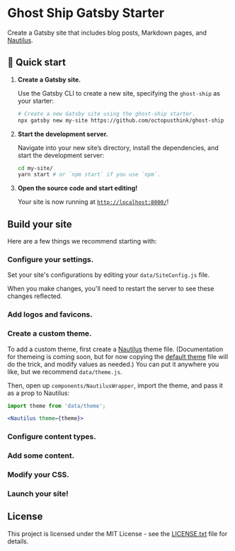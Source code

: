 # Ghost Ship Gatsby Starter

Create a Gatsby site that includes blog posts, Markdown pages, and [Nautilus](https://nautilus.octopusthink.com/).

## 🚀 Quick start

1.  **Create a Gatsby site.**

    Use the Gatsby CLI to create a new site, specifying the `ghost-ship` as your starter:

    ```bash
    # Create a new Gatsby site using the ghost-ship starter.
    npx gatsby new my-site https://github.com/octopusthink/ghost-ship
    ```

2.  **Start the development server.**

    Navigate into your new site’s directory, install the dependencies, and start the development server:

    ```bash
    cd my-site/
    yarn start # or `npm start` if you use `npm`.
    ```

3.  **Open the source code and start editing!**

    Your site is now running at [`http://localhost:8000/`](http://localhost:8000/)! 


## Build your site

Here are a few things we recommend starting with:

### Configure your settings.

Set your site's configurations by editing your `data/SiteConfig.js` file.

When you make changes, you'll need to restart the server to see these changes reflected.

### Add logos and favicons.

### Create a custom theme.

To add a custom theme, first create a [Nautilus](https://nautilus.octopusthink.com/) theme file. (Documentation for themeing is coming soon, but for now copying the [default theme](https://github.com/octopusthink/nautilus/blob/master/src/themes/nautilus/index.js) file will do the trick, and modify values as needed.) You can put it anywhere you like, but we recommend `data/theme.js`. 

Then, open up `components/NautilusWrapper`, import the theme, and pass it as a prop to Nautilus:

```jsx
import theme from 'data/theme';

<Nautilus theme={theme}>
```



### Configure content types.

### Add some content.

### Modify your CSS.

### Launch your site!

## License

This project is licensed under the MIT License - see the [LICENSE.txt](LICENSE.txt) file for details.
